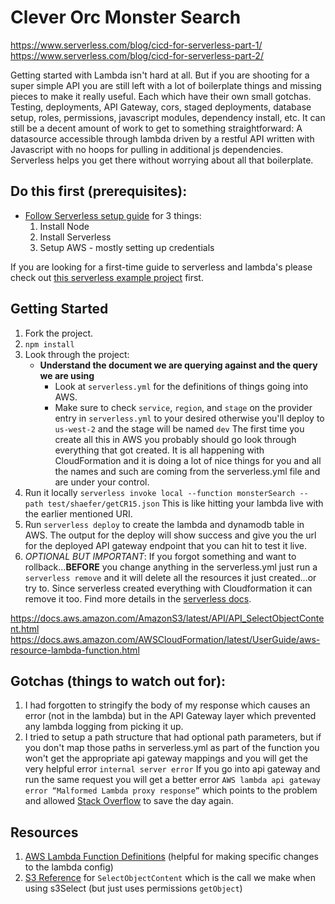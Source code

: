 # Clever Orc Monster Search

https://www.serverless.com/blog/cicd-for-serverless-part-1/
https://www.serverless.com/blog/cicd-for-serverless-part-2/

Getting started with Lambda isn't hard at all. But if you are shooting for a super simple API you are still left with a lot of boilerplate things and missing pieces to make it really useful. Each which have their own small gotchas. Testing, deployments, API Gateway, cors, staged deployments, database setup, roles, permissions, javascript modules, dependency install, etc. It can still be a decent amount of work to get to something straightforward: A datasource accessible through lambda driven by a restful API written with Javascript with no hoops for pulling in additional js dependencies. Serverless helps you get there without worrying about all that boilerplate.

## Do this first (prerequisites): 
- [Follow Serverless setup guide](https://www.serverless.com/framework/docs/providers/aws/guide/installation/) for 3 things:
    1. Install Node
    1. Install Serverless
    1. Setup AWS - mostly setting up credentials

If you are looking for a first-time guide to serverless and lambda's please check out [this serverless example project](https://github.com/shaefer/serverless_example) first.

## Getting Started
1. Fork the project. 
1. `npm install`
1. Look through the project:
    - **Understand the document we are querying against and the query we are using**
        - Look at `serverless.yml` for the definitions of things going into AWS. 
        - Make sure to check `service`, `region`, and `stage` on the provider entry in `serverless.yml` to your desired otherwise you'll deploy to `us-west-2` and the stage will be named `dev` The first time you create all this in AWS you probably should go look through everything that got created. It is all happening with CloudFormation and it is doing a lot of nice things for you and all the names and such are coming from the serverless.yml file and are under your control.
1. Run it locally `serverless invoke local --function monsterSearch --path test/shaefer/getCR15.json` This is like hitting your lambda live with the earlier mentioned URI. 
1. Run `serverless deploy` to create the lambda and dynamodb table in AWS. The output for the deploy will show success and give you the url for the deployed API gateway endpoint that you can hit to test it live.
1. *OPTIONAL BUT IMPORTANT*: If you forgot something and want to rollback...**BEFORE** you change anything in the serverless.yml just run a `serverless remove` and it will delete all the resources it just created...or try to. Since serverless created everything with Cloudformation it can remove it too. Find more details in the [serverless docs](https://www.serverless.com/framework/docs/providers/aws/cli-reference/remove/).

https://docs.aws.amazon.com/AmazonS3/latest/API/API_SelectObjectContent.html
https://docs.aws.amazon.com/AWSCloudFormation/latest/UserGuide/aws-resource-lambda-function.html


## Gotchas (things to watch out for):
1. I had forgotten to stringify the body of my response which causes an error (not in the lambda) but in the API Gateway layer which prevented any lambda logging from picking it up. 
1. I tried to setup a path structure that had optional path parameters, but if you don't map those paths in serverless.yml as part of the function you won't get the appropriate api gateway mappings and you will get the very helpful error `internal server error` If you go into api gateway and run the same request you will get a better error `AWS lambda api gateway error “Malformed Lambda proxy response”` which points to the problem and allowed [Stack Overflow](https://stackoverflow.com/a/44702461/1310765) to save the day again.

## Resources
1. [AWS Lambda Function Definitions](https://docs.aws.amazon.com/AWSCloudFormation/latest/UserGuide/aws-resource-lambda-function.html) (helpful for making specific changes to the lambda config)
1. [S3 Reference](https://docs.aws.amazon.com/AmazonS3/latest/API/API_SelectObjectContent.html) for `SelectObjectContent` which is the call we make when using s3Select (but just uses permissions `getObject`)
